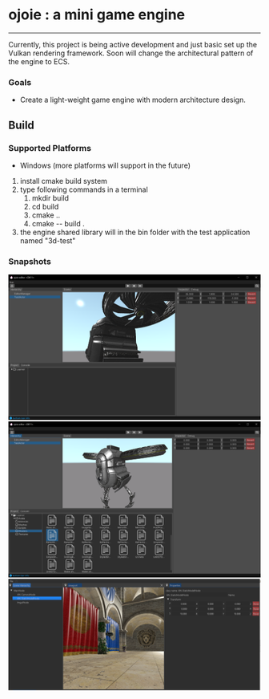# ojoie : a mini game engine
***
Currently, this project is being active development and just basic set up the Vulkan rendering framework. Soon will change the architectural pattern of the engine to ECS.

### Goals
- Create a light-weight game engine with modern architecture design.

## Build
### Supported Platforms
- Windows (more platforms will support in the future)

1. install cmake build system
2. type following commands in a terminal
   1. mkdir build
   2. cd build
   3. cmake ..
   4. cmake -- build .
3. the engine shared library will in the bin folder with the test application named "3d-test"

### Snapshots
![snapshot1](snapshots/Screenshot0.png)
![snapshot2](snapshots/Screenshot1.png)
![snapshot3](snapshots/Screenshot2.png)

